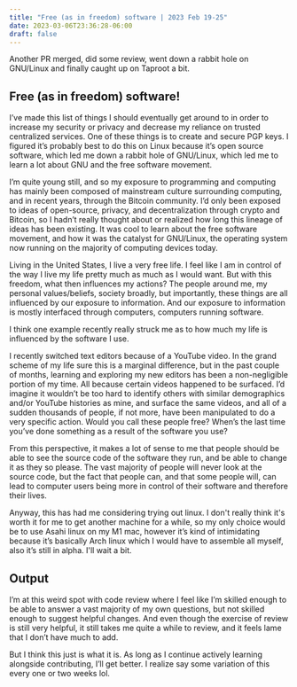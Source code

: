 ```yaml
---
title: "Free (as in freedom) software | 2023 Feb 19-25"
date: 2023-03-06T23:36:28-06:00
draft: false
---
```


Another PR merged, did some review, went down a rabbit hole on GNU/Linux and finally caught up on Taproot a bit.

## Free (as in freedom) software!

I’ve made this list of things I should eventually get around to in order to increase my security or privacy and decrease my reliance on trusted centralized services. One of these things is to create and secure PGP keys. I figured it’s probably best to do this on Linux because it’s open source software, which led me down a rabbit hole of GNU/Linux, which led me to learn a lot about GNU and the free software movement.

I’m quite young still, and so my exposure to programming and computing has mainly been composed of mainstream culture surrounding computing, and in recent years, through the Bitcoin community. I’d only been exposed to ideas of open-source, privacy, and decentralization through crypto and Bitcoin, so I hadn’t really thought about or realized how long this lineage of ideas has been existing. It was cool to learn about the free software movement, and how it was the catalyst for GNU/Linux, the operating system now running on the majority of computing devices today.

Living in the United States, I live a very free life. I feel like I am in control of the way I live my life pretty much as much as I would want. But with this freedom, what then influences my actions? The people around me, my personal values/beliefs, society broadly, but importantly, these things are all influenced by our exposure to information. And our exposure to information is mostly interfaced through computers, computers running software.

I think one example recently really struck me as to how much my life is influenced by the software I use.

I recently switched text editors because of a YouTube video. In the grand scheme of my life sure this is a marginal difference, but in the past couple of months, learning and exploring my new editors has been a non-negligible portion of my time. All because certain videos happened to be surfaced. I’d imagine it wouldn’t be too hard to identify others with similar demographics and/or YouTube histories as mine, and surface the same videos, and all of a sudden thousands of people, if not more, have been manipulated to do a very specific action. Would you call these people free? When’s the last time you’ve done something as a result of the software you use?

From this perspective, it makes a lot of sense to me that people should be able to see the source code of the software they run, and be able to change it as they so please. The vast majority of people will never look at the source code, but the fact that people can, and that some people will, can lead to computer users being more in control of their software and therefore their lives.

Anyway, this has had me considering trying out linux. I don't really think it's worth it for me to get another machine for a while, so my only choice would be to use Asahi linux on my M1 mac, however it’s kind of intimidating because it’s basically Arch linux which I would have to assemble all myself, also it’s still in alpha. I'll wait a bit.

## Output

I’m at this weird spot with code review where I feel like I’m skilled enough to be able to answer a vast majority of my own questions, but not skilled enough to suggest helpful changes. And even though the exercise of review is still very helpful, it still takes me quite a while to review, and it feels lame that I don’t have much to add.

But I think this just is what it is. As long as I continue actively learning alongside contributing, I’ll get better. I realize say some variation of this every one or two weeks lol.

